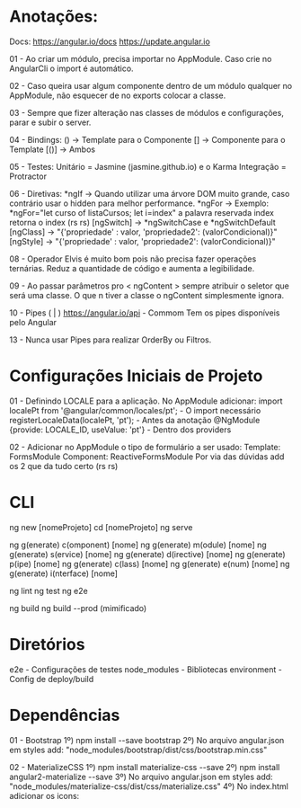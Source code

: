 # Anotações:

Docs: https://angular.io/docs
	  https://update.angular.io

01 - Ao criar um módulo, precisa importar no AppModule. Caso crie no AngularCli 
    o import é automático.

02 - Caso queira usar algum componente dentro de um módulo qualquer 
	no AppModule, não esquecer de no exports colocar a classe.
	
03 - Sempre que fizer alteração nas classes de módulos e configurações,
	parar e subir o server.

04 - Bindings: 
		() -> Template para o Componente 
		[] -> Componente para o Template
		[()] -> Ambos 

05 - Testes:
 	 Unitário   = Jasmine (jasmine.github.io)	e o Karma
	 Integração = Protractor 

06 - Diretivas:
	*ngIf -> Quando utilizar uma árvore DOM muito grande, caso contrário 
			 usar o hidden para melhor performance.
	*ngFor ->  Exemplo: *ngFor="let curso of listaCursos; let i=index" 
	           a palavra reservada index retorna o index (rs rs)
	[ngSwitch] -> *ngSwitchCase e *ngSwitchDefault
	[ngClass] -> "{'propriedade' : valor, 'propriedade2': (valorCondicional)}"
	[ngStyle] -> "{'propriedade' : valor, 'propriedade2': (valorCondicional)}"

08 - Operador Elvis é muito bom pois não precisa fazer operações ternárias.
    Reduz a quantidade de código e aumenta a legibilidade.

09 - Ao passar parâmetros pro < ngContent > sempre atribuir o seletor que será uma 
	classe. O que n tiver a classe o ngContent simplesmente ignora.

10 - Pipes ( | )
	 https://angular.io/api - Commom
	 Tem os pipes disponíveis pelo Angular

13 - Nunca usar Pipes para realizar OrderBy ou Filtros.

# Configurações Iniciais de Projeto

01 - Definindo LOCALE para a aplicação. No AppModule adicionar:
	 import localePt from '@angular/common/locales/pt'; - O import necessário
	 registerLocaleData(localePt, 'pt'); - Antes da anotação @NgModule
	 {provide: LOCALE_ID, useValue: 'pt'} - Dentro dos providers

02 - Adicionar no AppModule o tipo de formulário a ser usado:
		Template: FormsModule
		Component: ReactiveFormsModule
	Por via das dúvidas add os 2 que da tudo certo (rs rs)

# CLI

ng new [nomeProjeto]
cd [nomeProjeto]
ng serve

ng g(enerate) c(omponent) [nome]
ng g(enerate) m(odule) [nome]
ng g(enerate) s(ervice) [nome]
ng g(enerate) d(irective) [nome]
ng g(enerate) p(ipe) [nome]
ng g(enerate) c(lass) [nome]
ng g(enerate) e(num) [nome]
ng g(enerate) i(nterface) [nome]

ng lint
ng test
ng e2e 

ng build 
ng build --prod (mimificado)

# Diretórios

e2e          - Configurações de testes
node_modules - Bibliotecas
environment  - Config de deploy/build

# Dependências

01 - Bootstrap
	1º) npm install --save bootstrap
	2º) No arquivo angular.json em styles add: "node_modules/bootstrap/dist/css/bootstrap.min.css"

02 - MaterializeCSS
	 1º) npm install materialize-css --save
	 2º) npm install angular2-materialize --save
	 3º) No arquivo angular.json em styles add: "node_modules/materialize-css/dist/css/materialize.css"
	 4º) No index.html adicionar os icons: <link href="http://fonts.googleapis.com/icon?family=Material+Icons" rel="stylesheet">